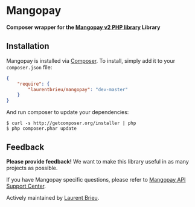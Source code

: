 # Mangopay

**Composer wrapper for the [Mangopay v2 PHP library](https://github.com/MangoPay/mangopay2-php-sdk) Library**

## Installation

Mangopay is installed via [Composer](http://getcomposer.org/). To install, simply add it
to your `composer.json` file:

```json
{
    "require": {
        "laurentbrieu/mangopay": "dev-master"
    }
}
```

And run composer to update your dependencies:

    $ curl -s http://getcomposer.org/installer | php
    $ php composer.phar update

## Feedback

**Please provide feedback!** We want to make this library useful in as many projects as possible.

If you have Mangopay specific questions, please refer to [Mangopay API Support Center](https://mangopay.desk.com/).

Actively maintained by [Laurent Brieu](https://github.com/LaurentBrieu).
